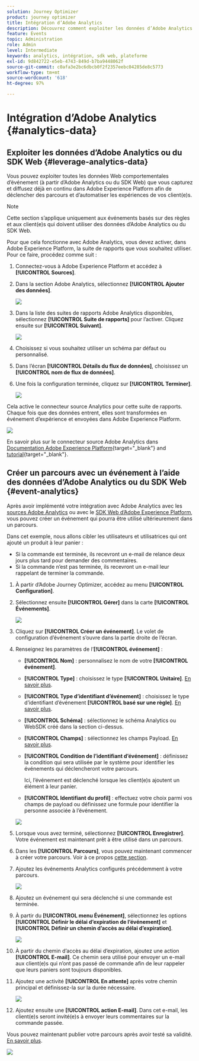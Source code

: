 ```yaml
---
solution: Journey Optimizer
product: journey optimizer
title: Intégration d’Adobe Analytics
description: Découvrez comment exploiter les données d’Adobe Analytics.
feature: Events
topic: Administration
role: Admin
level: Intermediate
keywords: analytics, intégration, sdk web, plateforme
exl-id: 9d842722-e5eb-4743-849d-b7ba9448062f
source-git-commit: c0afa3e2bc6dbcb0f2f2357eebc04285de8c5773
workflow-type: tm+mt
source-wordcount: '618'
ht-degree: 97%

---
```


# Intégration d’Adobe Analytics {#analytics-data}

## Exploiter les données d’Adobe Analytics ou du SDK Web {#leverage-analytics-data}

Vous pouvez exploiter toutes les données Web comportementales d’événement (à partir d’Adobe Analytics ou du SDK Web) que vous capturez et diffusez déjà en continu dans Adobe Experience Platform afin de déclencher des parcours et d’automatiser les expériences de vos client(e)s.

>[!NOTE]
>
>Cette section s’applique uniquement aux événements basés sur des règles et aux client(e)s qui doivent utiliser des données d’Adobe Analytics ou du SDK Web.

Pour que cela fonctionne avec Adobe Analytics, vous devez activer, dans Adobe Experience Platform, la suite de rapports que vous souhaitez utiliser. Pour ce faire, procédez comme suit :

1. Connectez-vous à Adobe Experience Platform et accédez à **[!UICONTROL Sources]**.

1. Dans la section Adobe Analytics, sélectionnez **[!UICONTROL Ajouter des données]**.

   ![](assets/ajo-aa_1.png)

1. Dans la liste des suites de rapports Adobe Analytics disponibles, sélectionnez **[!UICONTROL Suite de rapports]** pour l’activer. Cliquez ensuite sur **[!UICONTROL Suivant]**.

   ![](assets/ajo-aa_2.png)

1. Choisissez si vous souhaitez utiliser un schéma par défaut ou personnalisé.

1. Dans l’écran **[!UICONTROL Détails du flux de données]**, choisissez un **[!UICONTROL nom de flux de données]**.

1. Une fois la configuration terminée, cliquez sur **[!UICONTROL Terminer]**.

   ![](assets/ajo-aa_3.png)

Cela active le connecteur source Analytics pour cette suite de rapports. Chaque fois que des données entrent, elles sont transformées en événement d’expérience et envoyées dans Adobe Experience Platform.

![](assets/ajo-aa_4.png)

En savoir plus sur le connecteur source Adobe Analytics dans  [Documentation Adobe Experience Platform](https://experienceleague.adobe.com/docs/experience-platform/sources/connectors/adobe-applications/analytics.html?lang=fr){target="_blank"} and [tutorial](https://experienceleague.adobe.com/docs/experience-platform/sources/ui-tutorials/create/adobe-applications/analytics.html?lang=fr){target="_blank"}.

## Créer un parcours avec un événement à l’aide des données d’Adobe Analytics ou du SDK Web {#event-analytics}

Après avoir implémenté votre intégration avec Adobe Analytics avec les [sources Adobe Analytics](#leverage-analytics-data) ou avec le [SDK Web d’Adobe Experience Platform](https://experienceleague.adobe.com/docs/experience-platform/edge/home.html?lang=fr), vous pouvez créer un événement qui pourra être utilisé ultérieurement dans un parcours.

Dans cet exemple, nous allons cibler les utilisateurs et utilisatrices qui ont ajouté un produit à leur panier :

* Si la commande est terminée, ils recevront un e-mail de relance deux jours plus tard pour demander des commentaires.
* Si la commande n’est pas terminée, ils recevront un e-mail leur rappelant de terminer la commande.

1. À partir d’Adobe Journey Optimizer, accédez au menu **[!UICONTROL Configuration]**.

1. Sélectionnez ensuite **[!UICONTROL Gérer]** dans la carte **[!UICONTROL Événements]**.

   ![](assets/ajo-aa_5.png)

1. Cliquez sur **[!UICONTROL Créer un événement]**. Le volet de configuration d’événement s’ouvre dans la partie droite de l’écran.

1. Renseignez les paramètres de l’**[!UICONTROL événement]** :

   * **[!UICONTROL Nom]** : personnalisez le nom de votre **[!UICONTROL événement]**.
   * **[!UICONTROL Type]** : choisissez le type **[!UICONTROL Unitaire]**. [En savoir plus](../event/about-events.md).
   * **[!UICONTROL Type d’identifiant d’événement]** : choisissez le type d’identifiant d’événement **[!UICONTROL basé sur une règle]**. [En savoir plus](../event/about-events.md#event-id-type).
   * **[!UICONTROL Schéma]** : sélectionnez le schéma Analytics ou WebSDK créé dans la section ci-dessus.
   * **[!UICONTROL Champs]** : sélectionnez les champs Payload. [En savoir plus](../event/about-creating.md#define-the-payload-fields).
   * **[!UICONTROL Condition de l’identifiant d’événement]** : définissez la condition qui sera utilisée par le système pour identifier les événements qui déclencheront votre parcours.

      Ici, l’événement est déclenché lorsque les client(e)s ajoutent un élément à leur panier.
   * **[!UICONTROL Identifiant du profil]** : effectuez votre choix parmi vos champs de payload ou définissez une formule pour identifier la personne associée à l’événement.

   ![](assets/ajo-aa_6.png)

1. Lorsque vous avez terminé, sélectionnez **[!UICONTROL Enregistrer]**. Votre événement est maintenant prêt à être utilisé dans un parcours.

1. Dans les **[!UICONTROL Parcours]**, vous pouvez maintenant commencer à créer votre parcours. Voir à ce propos [cette section](../building-journeys/journey-gs.md).

1. Ajoutez les événements Analytics configurés précédemment à votre parcours.

   ![](assets/ajo-aa_8.png)

1. Ajoutez un événement qui sera déclenché si une commande est terminée.

1. À partir du **[!UICONTROL menu Événement]**, sélectionnez les options **[!UICONTROL Définir le délai d’expiration de l’événement]** et **[!UICONTROL Définir un chemin d’accès au délai d’expiration]**.

   ![](assets/ajo-aa_9.png)

1. À partir du chemin d’accès au délai d’expiration, ajoutez une action **[!UICONTROL E-mail]**. Ce chemin sera utilisé pour envoyer un e-mail aux client(e)s qui n’ont pas passé de commande afin de leur rappeler que leurs paniers sont toujours disponibles.

1. Ajoutez une activité **[!UICONTROL En attente]** après votre chemin principal et définissez-la sur la durée nécessaire.

   ![](assets/ajo-aa_10.png)

1. Ajoutez ensuite une **[!UICONTROL action E-mail]**. Dans cet e-mail, les client(e)s seront invité(e)s à envoyer leurs commentaires sur la commande passée.

Vous pouvez maintenant publier votre parcours après avoir testé sa validité. [En savoir plus](../building-journeys/publishing-the-journey.md).

![](assets/ajo-aa_7.png)
